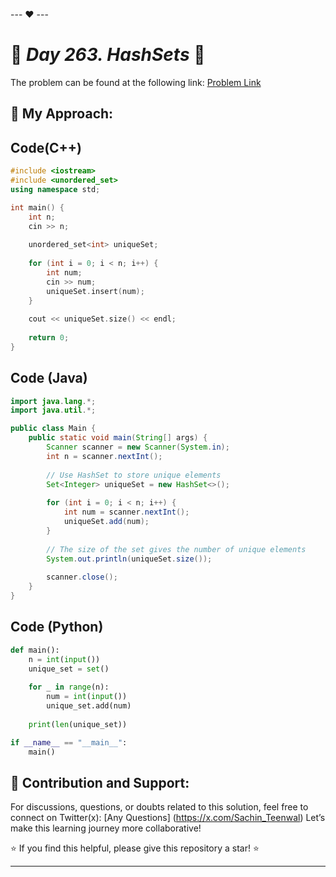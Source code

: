 --- ❤️ ---

# 🚀 _Day 263. HashSets_ 🧠


The problem can be found at the following link: [Problem Link](https://www.interviewbit.com/problems/hashsets/)

## 🎯 **My Approach:**


## Code(C++)
```cpp
#include <iostream>
#include <unordered_set>
using namespace std;

int main() {
    int n;
    cin >> n;
    
    unordered_set<int> uniqueSet;
    
    for (int i = 0; i < n; i++) {
        int num;
        cin >> num;
        uniqueSet.insert(num);
    }
    
    cout << uniqueSet.size() << endl;
    
    return 0;
}
```

## Code (Java)

```java
import java.lang.*;
import java.util.*;

public class Main {
    public static void main(String[] args) {
        Scanner scanner = new Scanner(System.in);
        int n = scanner.nextInt();
        
        // Use HashSet to store unique elements
        Set<Integer> uniqueSet = new HashSet<>();
        
        for (int i = 0; i < n; i++) {
            int num = scanner.nextInt();
            uniqueSet.add(num);
        }
        
        // The size of the set gives the number of unique elements
        System.out.println(uniqueSet.size());
        
        scanner.close();
    }
}
```

## Code (Python)

```python
def main():
    n = int(input())
    unique_set = set()
    
    for _ in range(n):
        num = int(input())
        unique_set.add(num)
    
    print(len(unique_set))

if __name__ == "__main__":
    main()
```



## 🎯 **Contribution and Support:**

For discussions, questions, or doubts related to this solution, feel free to connect on Twitter(x): [Any Questions] (https://x.com/Sachin_Teenwal) Let’s make this learning journey more collaborative!

⭐ If you find this helpful, please give this repository a star! ⭐

---
